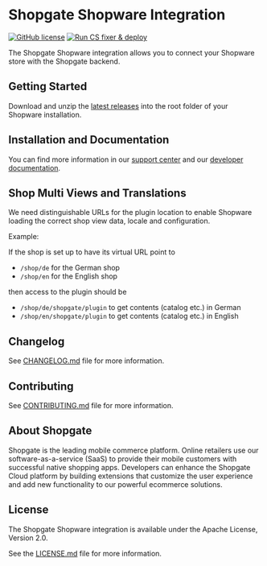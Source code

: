 # Shopgate Shopware Integration

[![GitHub license](http://dmlc.github.io/img/apache2.svg)](LICENSE.md)
[![Run CS fixer & deploy](https://github.com/shopgate/cart-integration-shopware/actions/workflows/check_and_deploy.yml/badge.svg)](https://github.com/shopgate/cart-integration-shopware/actions/workflows/check_and_deploy.yml)

The Shopgate Shopware integration allows you to connect your Shopware store with the Shopgate backend.

## Getting Started
Download and unzip the [latest releases](https://github.com/shopgate/cart-integration-shopware/releases/latest) into the root folder of your Shopware installation.

## Installation and Documentation

You can find more information in our [support center](https://support.shopgate.com/hc/en-us/articles/202798446-Connecting-to-Shopware) and our [developer documentation](https://docs.shopgate.com/).

## Shop Multi Views and Translations

We need distinguishable URLs for the plugin location to enable Shopware loading the correct shop view data, locale and configuration.

Example:

If the shop is set up to have its virtual URL point to
- `/shop/de` for the German shop
- `/shop/en` for the English shop

then access to the plugin should be
- `/shop/de/shopgate/plugin` to get contents (catalog etc.) in German
- `/shop/en/shopgate/plugin` to get contents (catalog etc.) in English

## Changelog

See [CHANGELOG.md](CHANGELOG.md) file for more information.

## Contributing

See [CONTRIBUTING.md](docs/CONTRIBUTING.md) file for more information.

## About Shopgate

Shopgate is the leading mobile commerce platform. Online retailers use our software-as-a-service (SaaS) to provide their mobile customers with successful native shopping apps. Developers can enhance the Shopgate Cloud platform by building extensions that customize the user experience and add new functionality to our powerful ecommerce solutions.

## License

The Shopgate Shopware integration is available under the Apache License, Version 2.0.

See the [LICENSE.md](LICENSE.md) file for more information.
